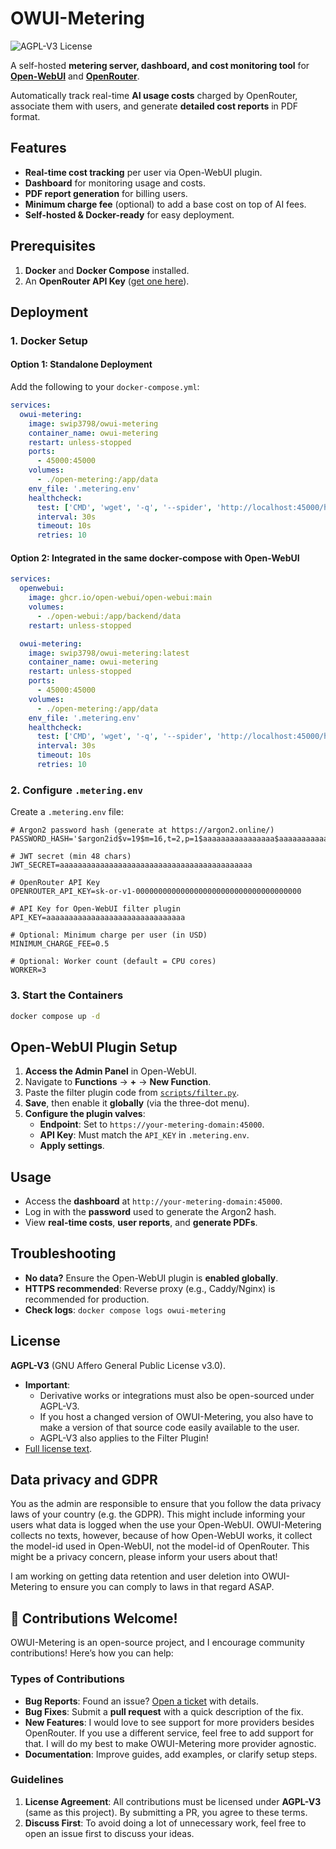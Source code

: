 # OWUI-Metering

![AGPL-V3 License](https://img.shields.io/badge/license-AGPL--V3-blue)

A self-hosted **metering server, dashboard, and cost monitoring tool** for **[Open-WebUI](https://github.com/open-webui/open-webui)** and **[OpenRouter](https://openrouter.ai/)**.

Automatically track real-time **AI usage costs** charged by OpenRouter, associate them with users, and generate **detailed cost reports** in PDF format.

## Features

- **Real-time cost tracking** per user via Open-WebUI plugin.
- **Dashboard** for monitoring usage and costs.
- **PDF report generation** for billing users.
- **Minimum charge fee** (optional) to add a base cost on top of AI fees.
- **Self-hosted & Docker-ready** for easy deployment.

## Prerequisites

1. **Docker** and **Docker Compose** installed.
2. An **OpenRouter API Key** ([get one here](https://openrouter.ai/keys)).

## Deployment

### 1. Docker Setup

#### Option 1: Standalone Deployment

Add the following to your `docker-compose.yml`:

```yaml
services:
  owui-metering:
    image: swip3798/owui-metering
    container_name: owui-metering
    restart: unless-stopped
    ports:
      - 45000:45000
    volumes:
      - ./open-metering:/app/data
    env_file: '.metering.env'
    healthcheck:
      test: ['CMD', 'wget', '-q', '--spider', 'http://localhost:45000/healthcheck']
      interval: 30s
      timeout: 10s
      retries: 10
```

#### Option 2: Integrated in the same docker-compose with Open-WebUI

```yaml
services:
  openwebui:
    image: ghcr.io/open-webui/open-webui:main
    volumes:
      - ./open-webui:/app/backend/data
    restart: unless-stopped

  owui-metering:
    image: swip3798/owui-metering:latest
    container_name: owui-metering
    restart: unless-stopped
    ports:
      - 45000:45000
    volumes:
      - ./open-metering:/app/data
    env_file: '.metering.env'
    healthcheck:
      test: ['CMD', 'wget', '-q', '--spider', 'http://localhost:45000/healthcheck']
      interval: 30s
      timeout: 10s
      retries: 10
```

### 2. Configure `.metering.env`

Create a `.metering.env` file:

```env
# Argon2 password hash (generate at https://argon2.online/)
PASSWORD_HASH='$argon2id$v=19$m=16,t=2,p=1$aaaaaaaaaaaaaaaa$aaaaaaaaaaaaaaa/aSBQ'

# JWT secret (min 48 chars)
JWT_SECRET=aaaaaaaaaaaaaaaaaaaaaaaaaaaaaaaaaaaaaaaaaaa

# OpenRouter API Key
OPENROUTER_API_KEY=sk-or-v1-0000000000000000000000000000000000000

# API Key for Open-WebUI filter plugin
API_KEY=aaaaaaaaaaaaaaaaaaaaaaaaaaaaaaa

# Optional: Minimum charge per user (in USD)
MINIMUM_CHARGE_FEE=0.5

# Optional: Worker count (default = CPU cores)
WORKER=3
```

### 3. Start the Containers

```bash
docker compose up -d
```

## Open-WebUI Plugin Setup

1. **Access the Admin Panel** in Open-WebUI.
2. Navigate to **Functions** → **+** → **New Function**.
3. Paste the filter plugin code from [`scripts/filter.py`](scripts/filter.py).
4. **Save**, then enable it **globally** (via the three-dot menu).
5. **Configure the plugin valves**:
   - **Endpoint**: Set to `https://your-metering-domain:45000`.
   - **API Key**: Must match the `API_KEY` in `.metering.env`.
   - **Apply settings**.

## Usage

- Access the **dashboard** at `http://your-metering-domain:45000`.
- Log in with the **password** used to generate the Argon2 hash.
- View **real-time costs**, **user reports**, and **generate PDFs**.

## Troubleshooting

- **No data?** Ensure the Open-WebUI plugin is **enabled globally**.
- **HTTPS recommended**: Reverse proxy (e.g., Caddy/Nginx) is recommended for production.
- **Check logs**: `docker compose logs owui-metering`

## License

**AGPL-V3** (GNU Affero General Public License v3.0).

- **Important**:
  - Derivative works or integrations must also be open-sourced under AGPL-V3.
  - If you host a changed version of OWUI-Metering, you also have to make a version of that source code easily available to the user.
  - AGPL-V3 also applies to the Filter Plugin!
- [Full license text](https://www.gnu.org/licenses/agpl-3.0.en.html).

## Data privacy and GDPR

You as the admin are responsible to ensure that you follow the data privacy laws of your country (e.g. the GDPR). This might include informing your users what data is logged when the use your Open-WebUI. OWUI-Metering collects no texts, however, because of how Open-WebUI works, it collect the model-id used in Open-WebUI, not the model-id of OpenRouter. This might be a privacy concern, please inform your users about that!

I am working on getting data retention and user deletion into OWUI-Metering to ensure you can comply to laws in that regard ASAP.

## 🤝 Contributions Welcome!

OWUI-Metering is an open-source project, and I encourage community contributions! Here’s how you can help:

### Types of Contributions

- **Bug Reports**: Found an issue? [Open a ticket](https://github.com/swip3798/owui-metering/issues) with details.
- **Bug Fixes**: Submit a **pull request** with a quick description of the fix.
- **New Features**: I would love to see support for more providers besides OpenRouter. If you use a different service, feel free to add support for that. I will do my best to make OWUI-Metering more provider agnostic.
- **Documentation**: Improve guides, add examples, or clarify setup steps.

### Guidelines

1. **License Agreement**: All contributions must be licensed under **AGPL-V3** (same as this project). By submitting a PR, you agree to these terms.
2. **Discuss First**: To avoid doing a lot of unnecessary work, feel free to open an issue first to discuss your ideas.
